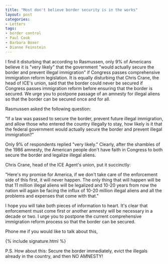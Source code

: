 ```yaml
---
title: "Most don't believe border security is in the works"
layout: post
categories:
- Letters
tags:
- border control
- Paul Cook
- Barbara Boxer
- Dianne Feinstein
---
```


I find it disturbing that according to Rasmussen, only 9% of Americans believe it is "very likely" that the government "would actually secure the border and prevent illegal immigration" if Congress passes comprehensive immigration reform legislation. It is equally disturbing that Chris Crane, the head of ICE's union, said that the border could never be secured if Congress passes immigration reform before ensuring that the border is secured. We urge you to postpone passage of an amnesty for illegal aliens so that the border can be secured once and for all.

Rasmussen asked the following question:

"If a law was passed to secure the border, prevent future illegal immigration, and allow those who entered the country illegally to stay, how likely is it that the federal government would actually secure the border and prevent illegal immigration?"

Only 9% of respondents replied "very likely." Clearly, after the shambles of the 1986 amnesty, the American people don't have faith in Congress to both secure the border and legalize illegal aliens.

Chris Crane, head of the ICE Agent's union, put it succinctly:

"Here's my promise for America, if we don't take care of the enforcement side of this first, it will never happen. The only thing that will happen will be that 11 million illegal aliens will be legalized and 10-20 years from now the nation will again be facing the influx of 10-20 million illegal aliens and all the problems and expenses that come with that."

I hope you will take both pieces of information to heart. It's clear that enforcement must come first or another amnesty will be necessary in a decade or two. I urge you to postpone the current comprehensive immigration reform process so that the border can be secured.

Phone me if you would like to talk about this,

{% include signature.html %}

P.S. How about this: Secure the border immediately, evict the illegals already in the country, and then NO AMNESTY!